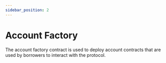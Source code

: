 ```yaml
---
sidebar_position: 2
---
```


# Account Factory

The account factory contract is used to deploy account contracts that are used
by borrowers to interact with the protocol.